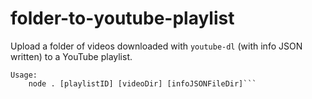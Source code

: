 # folder-to-youtube-playlist
Upload a folder of videos downloaded with `youtube-dl` (with info JSON written) to a YouTube playlist.

```
Usage: 
    node . [playlistID] [videoDir] [infoJSONFileDir]```
